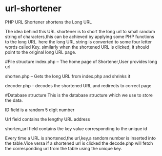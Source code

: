 # url-shortener
PHP URL Shortener shortens the Long URL

The idea behind this URL shortener is to short the long url to small random string of characters,this can be achieved by applying some PHP functions to the long URL. here the long URL string is converted to some four letter words called Key. similarly when the shortened URL is clicked, it should point to the original long URL page.

#File structure
index.php – The home page of Shortener,User provides long url

shorten.php – Gets the long URL from index.php and shrinks it

decoder.php – decodes the shortened URL and redirects to correct page


#Database structure
This is the database structure which we use to store the data.

ID field is a random 5 digit number

Url field contains the lengthy URL address

shorten_url field contains the key value corresponding to the unique id

Every time a URL is shortened,the url,key,a random number is inserted into the table.Vice versa if a shortened url is clicked the decode.php will fetch the corresponding url from the table using the unique key.